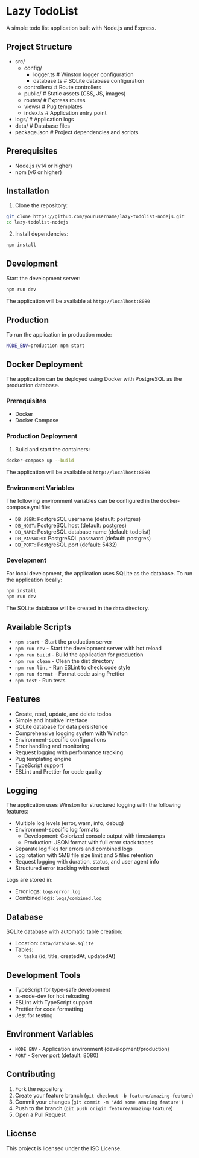 # Lazy TodoList

A simple todo list application built with Node.js and Express.

## Project Structure

- src/
  - config/
    - logger.ts         # Winston logger configuration
    - database.ts       # SQLite database configuration
  - controllers/        # Route controllers
  - public/            # Static assets (CSS, JS, images)
  - routes/            # Express routes
  - views/             # Pug templates
  - index.ts           # Application entry point
- logs/                # Application logs
- data/                # Database files
- package.json         # Project dependencies and scripts

## Prerequisites

- Node.js (v14 or higher)
- npm (v6 or higher)

## Installation

1. Clone the repository:

```bash
git clone https://github.com/yourusername/lazy-todolist-nodejs.git
cd lazy-todolist-nodejs
```

2. Install dependencies:

```bash
npm install
```

## Development

Start the development server:

```bash
npm run dev
```

The application will be available at `http://localhost:8080`

## Production

To run the application in production mode:

```bash
NODE_ENV=production npm start
```

## Docker Deployment

The application can be deployed using Docker with PostgreSQL as the production database.

### Prerequisites

- Docker
- Docker Compose

### Production Deployment

1. Build and start the containers:

```bash
docker-compose up --build
```

The application will be available at `http://localhost:8080`

### Environment Variables

The following environment variables can be configured in the docker-compose.yml file:

- `DB_USER`: PostgreSQL username (default: postgres)
- `DB_HOST`: PostgreSQL host (default: postgres)
- `DB_NAME`: PostgreSQL database name (default: todolist)
- `DB_PASSWORD`: PostgreSQL password (default: postgres)
- `DB_PORT`: PostgreSQL port (default: 5432)

### Development

For local development, the application uses SQLite as the database. To run the application locally:

```bash
npm install
npm run dev
```

The SQLite database will be created in the `data` directory.

## Available Scripts

- `npm start` - Start the production server
- `npm run dev` - Start the development server with hot reload
- `npm run build` - Build the application for production
- `npm run clean` - Clean the dist directory
- `npm run lint` - Run ESLint to check code style
- `npm run format` - Format code using Prettier
- `npm test` - Run tests

## Features

- Create, read, update, and delete todos
- Simple and intuitive interface
- SQLite database for data persistence
- Comprehensive logging system with Winston
- Environment-specific configurations
- Error handling and monitoring
- Request logging with performance tracking
- Pug templating engine
- TypeScript support
- ESLint and Prettier for code quality

## Logging

The application uses Winston for structured logging with the following features:

- Multiple log levels (error, warn, info, debug)
- Environment-specific log formats:
  - Development: Colorized console output with timestamps
  - Production: JSON format with full error stack traces
- Separate log files for errors and combined logs
- Log rotation with 5MB file size limit and 5 files retention
- Request logging with duration, status, and user agent info
- Structured error tracking with context

Logs are stored in:

- Error logs: `logs/error.log`
- Combined logs: `logs/combined.log`

## Database

SQLite database with automatic table creation:

- Location: `data/database.sqlite`
- Tables:
  - tasks (id, title, createdAt, updatedAt)

## Development Tools

- TypeScript for type-safe development
- ts-node-dev for hot reloading
- ESLint with TypeScript support
- Prettier for code formatting
- Jest for testing

## Environment Variables

- `NODE_ENV` - Application environment (development/production)
- `PORT` - Server port (default: 8080)

## Contributing

1. Fork the repository
2. Create your feature branch (`git checkout -b feature/amazing-feature`)
3. Commit your changes (`git commit -m 'Add some amazing feature'`)
4. Push to the branch (`git push origin feature/amazing-feature`)
5. Open a Pull Request

## License

This project is licensed under the ISC License.
